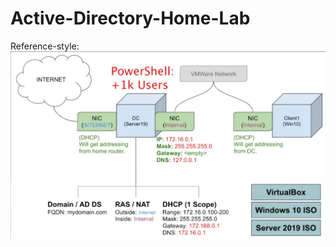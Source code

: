 # Active-Directory-Home-Lab

Reference-style: 
![alt text][overview]

[overview]: https://github.com/MirShahiduzzaman/Active-Directory-Home-Lab/blob/main/overview.png "Project Overview Diagram"
